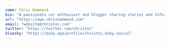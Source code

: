 ```yaml
---
name: Chris Hammond
bio: "A passionate car enthusiast and blogger sharing stories and information about Jack Daniel's."
url: "https://www.chrishammond.com"
email: "website@christoc.com"
twitter: "https://twitter.com/christoc"
bluesky: "https://bsky.app/profile/christoc.bsky.social"
---
```

